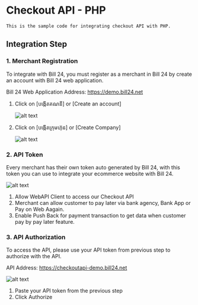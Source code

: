 # Checkout API - PHP
	This is the sample code for integrating checkout API with PHP.
  
## Integration Step
### 1. Merchant Registration
To integrate with Bill 24, you must register as a merchant in Bill 24 by create an account with Bill 24 web application.

Bill 24 Web Application Address: https://demo.bill24.net
1. Click on [បង្កើតគណនី] or [Create an account]
 
 
 	![alt text](https://s3-ap-southeast-1.amazonaws.com/b24.web-user/screens/Sign_up_01.jpg)
							
2. Click on [បង្កើតក្រុមហ៊ុន] or [Create Company]
	
	
	![alt text](https://s3-ap-southeast-1.amazonaws.com/b24.web-user/screens/Create+Company.jpg)
							
### 2. API Token
Every merchant has their own token auto generated by Bill 24, with this token you can use to integrate your ecommerce website with Bill 24.
	
	
   ![alt text](https://s3-ap-southeast-1.amazonaws.com/b24.web-user/screens/api_token.jpg)
						
1. Allow WebAPI Client to access our Checkout API
2. Merchant can allow customer to pay later via bank agency, Bank App or Pay on Web Aagain.
3. Enable Push Back for payment transaction to get data when customer pay by pay later feature.

### 3. API Authorization
To access the API, please use your API token from previous step to authorize with the API.

API Address: https://checkoutapi-demo.bill24.net


   ![alt text](https://s3-ap-southeast-1.amazonaws.com/b24.web-user/screens/api_authorization.jpg)

1.	Paste your API token from the previous step
2.	Click Authorize 
